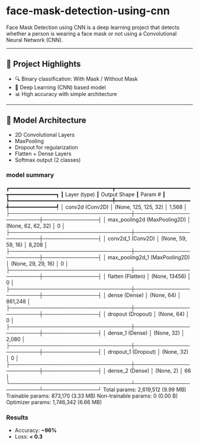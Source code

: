 # face-mask-detection-using-cnn
Face Mask Detection using CNN is a deep learning project that detects whether a person is wearing a face mask or not using a Convolutional Neural Network (CNN).

---

## 📌 Project Highlights

- 🔍 Binary classification: With Mask / Without Mask
- 🧠 Deep Learning (CNN) based model
- 📊 High accuracy with simple architecture

---

## 🧱 Model Architecture

- 2D Convolutional Layers
- MaxPooling
- Dropout for regularization
- Flatten + Dense Layers
- Softmax output (2 classes)



###   model summary
┏━━━━━━━━━━━━━━━━━━━━━━━━━━━━━━━━━┳━━━━━━━━━━━━━━━━━━━━━━━━┳━━━━━━━━━━━━━━━┓
┃ Layer (type)                    ┃ Output Shape           ┃       Param # ┃
┡━━━━━━━━━━━━━━━━━━━━━━━━━━━━━━━━━╇━━━━━━━━━━━━━━━━━━━━━━━━╇━━━━━━━━━━━━━━━┩
│ conv2d (Conv2D)                 │ (None, 125, 125, 32)   │         1,568 │
├─────────────────────────────────┼────────────────────────┼───────────────┤
│ max_pooling2d (MaxPooling2D)    │ (None, 62, 62, 32)     │             0 │
├─────────────────────────────────┼────────────────────────┼───────────────┤
│ conv2d_1 (Conv2D)               │ (None, 59, 59, 16)     │         8,208 │
├─────────────────────────────────┼────────────────────────┼───────────────┤
│ max_pooling2d_1 (MaxPooling2D)  │ (None, 29, 29, 16)     │             0 │
├─────────────────────────────────┼────────────────────────┼───────────────┤
│ flatten (Flatten)               │ (None, 13456)          │             0 │
├─────────────────────────────────┼────────────────────────┼───────────────┤
│ dense (Dense)                   │ (None, 64)             │       861,248 │
├─────────────────────────────────┼────────────────────────┼───────────────┤
│ dropout (Dropout)               │ (None, 64)             │             0 │
├─────────────────────────────────┼────────────────────────┼───────────────┤
│ dense_1 (Dense)                 │ (None, 32)             │         2,080 │
├─────────────────────────────────┼────────────────────────┼───────────────┤
│ dropout_1 (Dropout)             │ (None, 32)             │             0 │
├─────────────────────────────────┼────────────────────────┼───────────────┤
│ dense_2 (Dense)                 │ (None, 2)              │            66 │
└─────────────────────────────────┴────────────────────────┴───────────────┘
 Total params: 2,619,512 (9.99 MB)
 Trainable params: 873,170 (3.33 MB)
 Non-trainable params: 0 (0.00 B)
 Optimizer params: 1,746,342 (6.66 MB)


 ###  Results

 - Accuracy: **~96%**
- Loss: **< 0.3**
 
